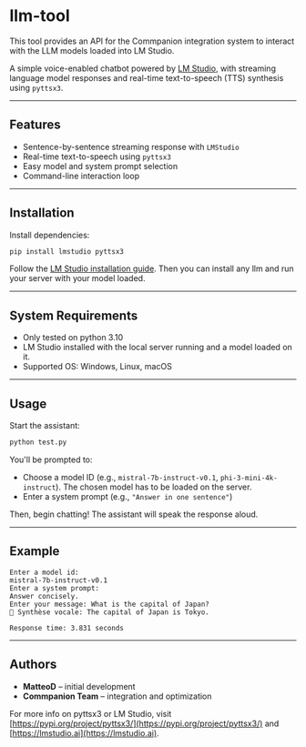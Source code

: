 # llm-tool
This tool provides an API for the Commpanion integration system to interact with the LLM models loaded into LM Studio.

A simple voice-enabled chatbot powered by [LM Studio](https://lmstudio.ai/), with streaming language model responses and real-time text-to-speech (TTS) synthesis using `pyttsx3`.

---

## Features

* Sentence-by-sentence streaming response with `LMStudio`
* Real-time text-to-speech using `pyttsx3`
* Easy model and system prompt selection
* Command-line interaction loop

---

## Installation

Install dependencies:
```bash
pip install lmstudio pyttsx3
```

Follow the [LM Studio installation guide](https://lmstudio.ai/). Then you can install any llm and run your server with your model loaded.

---

## System Requirements

* Only tested on python 3.10
* LM Studio installed with the local server running and a model loaded on it.
* Supported OS: Windows, Linux, macOS

---

## Usage

Start the assistant:

```bash
python test.py
```

You'll be prompted to:

* Choose a model ID (e.g., `mistral-7b-instruct-v0.1`, `phi-3-mini-4k-instruct`). The chosen model has to be loaded on the server.
* Enter a system prompt (e.g., `"Answer in one sentence"`)

Then, begin chatting! The assistant will speak the response aloud.

---

## Example

```text
Enter a model id:
mistral-7b-instruct-v0.1
Enter a system prompt: 
Answer concisely.
Enter your message: What is the capital of Japan?
🎤 Synthèse vocale: The capital of Japan is Tokyo.

Response time: 3.831 seconds
```

---

## Authors

* **MatteoD** – initial development
* **Commpanion Team** – integration and optimization

For more info on pyttsx3 or LM Studio, visit [https://pypi.org/project/pyttsx3/](https://pypi.org/project/pyttsx3/) and [https://lmstudio.ai](https://lmstudio.ai).

